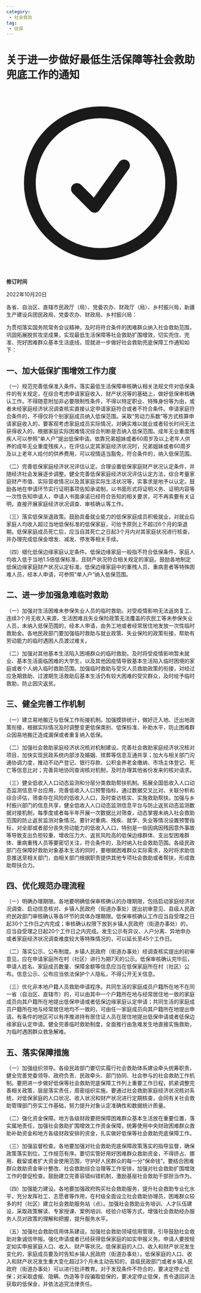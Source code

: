 ```yaml
---
category: 
 - 社会救助
tag:
 - 低保
---
```


# 关于进一步做好最低生活保障等社会救助兜底工作的通知

<div role="alert" class="rounded-md border border-gray-300 bg-white p-4 shadow-sm mt-6">   <div class="flex items-start gap-4">     <svg       xmlns="http://www.w3.org/2000/svg"       fill="none"       viewBox="0 0 24 24"       stroke-width="1.5"       stroke="currentColor"       class="size-6 text-green-600"     >       <path         stroke-linecap="round"         stroke-linejoin="round"         d="M9 12.75L11.25 15 15 9.75M21 12a9 9 0 11-18 0 9 9 0 0118 0z"       />     </svg>      <div class="flex-1">       <strong class="font-medium text-gray-900"> 修订时间 </strong>        <p class="mt-0.5 text-sm text-gray-700">2022年10月20日</p>     </div>  </div> </div>

各省、自治区、直辖市民政厅（局）、党委农办、财政厅（局）、乡村振兴局，新疆生产建设兵团民政局、党委农办、财政局、乡村振兴局：

为贯彻落实国务院常务会议精神，及时将符合条件的困难群众纳入社会救助范围，巩固拓展脱贫攻坚成果，实现最低生活保障等社会救助扩围增效，切实兜住、兜准、兜好困难群众基本生活底线，现就进一步做好社会救助兜底保障工作通知如下：

## 一、加大低保扩围增效工作力度

（一）规范完善低保准入条件。落实最低生活保障审核确认相关法规文件对低保条件的有关规定，在综合考虑申请家庭收入、财产状况等的基础上，做好低保审核确认工作。不得随意附加非必要限制性条件，不得以特定职业、特殊身份等为由，或者未经家庭经济状况调查核实直接认定申请家庭符合或者不符合条件。申请家庭符合条件的，不得仅将个别家庭成员纳入低保范围。采取“劳动力系数”等方式核算申请家庭收入的，要客观考虑家庭成员实际情况，对确实难以就业或者较长时间无法获得收入的，根据家庭实际困难情况综合判断是否纳入低保范围。成年无业重度残疾人可以参照“单人户”提出低保申请。依靠兄弟姐妹或者60周岁及以上老年人供养的成年无业重度残疾人，在评估认定其家庭经济状况时，兄弟姐妹或者60周岁及以上老年人给付的供养费用，可以视情适当豁免，符合条件的，纳入低保范围。

（二）完善低保家庭经济状况评估认定。合理设置低保家庭财产状况认定条件，并随经济社会发展逐步调整。健全完善低保家庭经济状况评估认定方法，综合考量家庭财产市值、实际营收情况以及其家庭实际生活状况等，实事求是地予以认定。鼓励各地在申请环节实行证明事项告知承诺制，以书面形式将证明义务、证明内容等一次性告知申请人，申请人书面承诺已经符合告知的相关要求，可不再索要有关证明，直接开展家庭经济状况调查、审核确认等工作。

（三）落实低保渐退政策。鼓励具备就业能力的低保家庭成员积极就业，对就业后家庭人均收入超过当地低保标准的低保家庭，可给予原则上不超过6个月的渐退期。低保家庭成员死亡后，应当自其死亡之日起3个月内对其家庭状况进行核查，并办理完成低保金增发、减发、停发等相关手续。

（四）细化低保边缘家庭认定条件。低保边缘家庭一般指不符合低保条件，家庭人均收入低于当地1.5倍低保标准，且财产状况符合相关规定的家庭。鼓励各地制定低保边缘家庭财产状况认定标准。低保边缘家庭中的重残人员、重病患者等特殊困难人员，经本人申请，可参照“单人户”纳入低保范围。

## 二、进一步加强急难临时救助

（一）加强对生活困难未参保失业人员的临时救助。对受疫情影响无法返岗复工、连续3个月无收入来源，生活困难且失业保险政策无法覆盖的农民工等未参保失业人员，未纳入低保范围的，经本人申请，由务工地或者经常居住地发放一次性临时救助金。各地民政部门要加强临时救助与就业政策、失业保险的政策衔接，帮助有劳动能力的临时遇困人员渡过难关。

（二）加强对其他基本生活陷入困境群众的临时救助。及时将受疫情影响暂未就业、基本生活面临困难的大学生，以及其他因疫情导致基本生活陷入临时困境的家庭或者个人纳入临时救助范围。加强临时救助与受灾人员救助政策的衔接，对经过应急期救助、过渡期生活救助后基本生活仍有较大困难的受灾群众，及时给予临时救助，防止因灾返贫。

## 三、健全完善工作机制

（一）建立易地搬迁与低保工作衔接机制。加强摸排统计，做好迁入地、迁出地政策衔接，根据实际情况及时调整变更低保类别、低保标准、补助水平，防止困难群众因易地搬迁造成漏保或者重复纳入低保。

（二）加强社会救助家庭经济状况核对机制建设。完善社会救助家庭经济状况核对项目，加快实现民政系统内部涉及婚姻、殡葬等信息互通共享；加大与相关部门沟通协调力度，推动不动产登记、银行存款、公积金养老金缴纳、市场主体登记、死亡等信息比对；完善异地协同查询核对机制，及时办理其他省份发来的核对请求。

（三）健全低收入人口动态监测和分层分类救助帮扶机制。拓展全国低收入人口动态监测信息平台应用，完善低收入人口预警指标，通过数据交叉比对、关联分析和综合评估，筛查存在风险的低收入人口，及时查访核实、实施救助帮扶。加强与乡村振兴部门的信息共享，健全低收入人口动态监测信息平台与防止返贫动态监测数据对接机制，每季度或者每半年开展一次数据比对筛查，动态掌握未纳入社会救助范围的防止返贫监测对象情况。要针对重病、残疾、就学、失业等情况设置预警指标，对全部或者部分丧失劳动能力的低收入人口，特别是一些因病因残因意外事故等导致支出负担较重、增收压力大、返贫风险高的低保边缘群体、支出型困难群体、重病重残人员等要密切关注，符合条件的，及时纳入社会救助范围。各级民政部门在保障好救助对象基本生活的同时，要根据困难群众实际需求，及时将求助信息推送至相关部门，由相关部门根据职责提供其他专项社会救助或者帮扶，形成救助帮扶合力。

## 四、优化规范办理流程

（一）明确办理期限。各地要明确低保审核确认的办理期限，包括启动家庭经济状况调查、启动信息核对、乡镇人民政府（街道办事处）提出初审意见、县级人民政府民政部门审核确认等各环节的具体办理期限。低保审核确认工作应当自受理之日起30个工作日之内完成；审核确认权限下放到乡镇人民政府（街道办事处）的，应当自受理之日起20个工作日之内完成。发生公示有异议、人户分离、异地申办或者家庭经济状况调查难度较大等特殊情况的，可以延长至45个工作日。

（二）落实公示、公布制度。乡镇人民政府（街道办事处）经调查核实提出的初审意见，应在申请家庭所在村（社区）进行为期7天的公示。低保审核确认完毕后，申请人姓名、家庭成员数量、保障金额等信息应当在低保家庭所在村（社区）公布。信息公示、公布应当依法保护个人隐私，不得公开无关信息。

（三）优化非本地户籍人员救助申请程序。共同生活的家庭成员户籍所在地不在同一省（自治区、直辖市）的，可以由其中一个户籍所在地与经常居住地一致的家庭成员向其户籍所在地提出低保申请或者低保边缘家庭认定申请；共同生活的家庭成员户籍所在地与经常居住地均不一致的，可由任一家庭成员向其户籍所在地提出申请。有条件的地区可以有序推进持有居住证人员在居住地提出低保申请或者低保边缘家庭认定申请。健全完善临时救助制度，全面推行由急难发生地直接实施救助，为临时遇困群众救急解难。

## 五、落实保障措施

（一）加强组织领导。各级民政部门要切实履行社会救助体系建设牵头统筹职责，健全完善党委领导、政府负责、民政牵头、部门协同、社会参与的社会救助工作机制。要把进一步做好低保等社会救助兜底保障工作列上重要工作日程，抓紧调整完善相关政策，层层落实责任，周密组织实施。要通过社会救助家庭经济状况核对系统，对低保家庭的人口状况、收入状况和财产状况进行定期核查，会同有关社会救助管理部门夯实工作基础，努力提升对象认定准确性和数据统计质量。

（二）强化资金保障。地方各级财政要把保障困难群众基本生活放在重要位置，落实属地责任，加强社会救助扩围增效工作资金保障，统筹使用中央财政困难群众救助补助资金和地方各级财政安排的资金，扎实做好低保等社会救助兜底保障工作。

（三）加强监督检查。各地要加强对社会救助兜底保障政策落实的指导监督，确保政策落实到位，工作规范有序。要切实管好用好困难群众救助资金，不得挤占、挪用、截留或者扩大资金使用范围，守护好人民群众的每一分“保命钱”。要结合困难群众救助资金审计整改、社会救助综合治理等工作安排，加强对社会救助扩围增效工作的督促检查。鼓励建立完善容错纠错机制，激励基层社会救助干部担当作为。

（四）加强能力建设。各地要加强政府购买社会救助服务，提升社会救助专业化水平，充分发挥社工、志愿者等作用，在村级全面设立社会救助协理员，困难群众较多的村（社区）建立社会救助服务站（点）。加强社会救助业务培训、人才队伍建设，采取政策解读、专家授课、案例培训、经验介绍等方式，增强社会救助经办服务人员对政策的理解和把握，提升服务水平。

（五）加强社会救助信用体系建设。加强社会救助领域信用管理，引导鼓励社会救助对象诚信申报。强化申请或者已经获得低保家庭的如实申报义务。申请人要按规定如实申报家庭人口、收入、财产等状况。低保家庭的人口、收入和财产状况发生变化的，家庭成员要及时告知乡镇人民政府（街道办事处）。低保家庭的人口、收入和财产状况发生重大变化超过3个月未主动告知的，县级民政部门或者乡镇人民政府（街道办事处）可以进行批评教育。对于发现条件不符合的，要决定停止低保；对采取虚报、隐瞒、伪造等手段骗取低保的，要决定停止低保，责令退回非法获取的低保金，并依法追究法律责任。